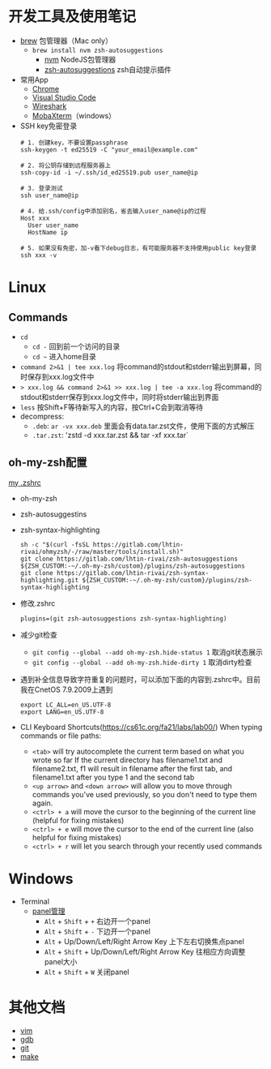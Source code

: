 # 开发工具及使用笔记

- [brew](https://brew.sh) 包管理器（Mac only）
  - `brew install nvm zsh-autosuggestions`
    - [nvm](https://github.com/nvm-sh/nvm) NodeJS包管理器
    - [zsh-autosuggestions](https://github.com/zsh-users/zsh-autosuggestions) zsh自动提示插件
- 常用App
  - [Chrome](https://www.google.com/chrome)
  - [Visual Studio Code](https://code.visualstudio.com)
  - [Wireshark](https://www.wireshark.org)
  - [MobaXterm](https://mobaxterm.mobatek.net)（windows）
- SSH key免密登录
  ```shell
  # 1. 创建key，不要设置passphrase
  ssh-keygen -t ed25519 -C "your_email@example.com"

  # 2. 将公钥存储到远程服务器上
  ssh-copy-id -i ~/.ssh/id_ed25519.pub user_name@ip
  
  # 3. 登录测试
  ssh user_name@ip
  
  # 4. 给.ssh/config中添加别名，省去输入user_name@ip的过程
  Host xxx
    User user_name
    HostName ip
  
  # 5. 如果没有免密，加-v看下debug日志，有可能服务器不支持使用public key登录
  ssh xxx -v
  ```

# Linux

## Commands

- `cd`
  - `cd -` 回到前一个访问的目录
  - `cd ~` 进入home目录
- `command 2>&1 | tee xxx.log` 将command的stdout和stderr输出到屏幕，同时保存到xxx.log文件中
- `> xxx.log && command 2>&1 >> xxx.log | tee -a xxx.log` 将command的stdout和stderr保存到xxx.log文件中，同时将stderr输出到界面
- `less` 按Shift+F等待新写入的内容，按Ctrl+C会到取消等待
- decompress:
  - `.deb`: `ar -vx xxx.deb` 里面会有data.tar.zst文件，使用下面的方式解压
  - `.tar.zst`: 'zstd -d xxx.tar.zst && tar -xf xxx.tar`

## oh-my-zsh配置

[my .zshrc](./.zshrc)

- oh-my-zsh
- zsh-autosuggestins
- zsh-syntax-highlighting

  ```
  sh -c "$(curl -fsSL https://gitlab.com/lhtin-rivai/ohmyzsh/-/raw/master/tools/install.sh)"
  git clone https://gitlab.com/lhtin-rivai/zsh-autosuggestions ${ZSH_CUSTOM:-~/.oh-my-zsh/custom}/plugins/zsh-autosuggestions
  git clone https://gitlab.com/lhtin-rivai/zsh-syntax-highlighting.git ${ZSH_CUSTOM:-~/.oh-my-zsh/custom}/plugins/zsh-syntax-highlighting
  ```
- 修改.zshrc

  ```shell
  plugins=(git zsh-autosuggestions zsh-syntax-highlighting)
  ```

- 减少git检查
  - `git config --global --add oh-my-zsh.hide-status 1` 取消git状态展示
  - `git config --global --add oh-my-zsh.hide-dirty 1` 取消dirty检查
- 遇到补全信息导致字符重复的问题时，可以添加下面的内容到.zshrc中。目前我在CnetOS 7.9.2009上遇到
    ```shell
    export LC_ALL=en_US.UTF-8
    export LANG=en_US.UTF-8
    ```

- CLI Keyboard Shortcuts(https://cs61c.org/fa21/labs/lab00/)
  When typing commands or file paths:
  - `<tab>` will try autocomplete the current term based on what you wrote so far
    If the current directory has filename1.txt and filename2.txt, f<tab>1<tab> will result in filename after the first tab, and filename1.txt after you type 1 and the second tab
   - `<up arrow>` and `<down arrow>` will allow you to move through commands you've used previously, so you don't need to type them again.
   - `<ctrl> + a` will move the cursor to the beginning of the current line (helpful for fixing mistakes)
   - `<ctrl> + e` will move the cursor to the end of the current line (also helpful for fixing mistakes)
   - `<ctrl> + r` will let you search through your recently used commands

# Windows

- Terminal
  - [panel管理](https://docs.microsoft.com/en-us/windows/terminal/panes)
    - `Alt` + `Shift` + `+` 右边开一个panel
    - `Alt` + `Shift` + `-` 下边开一个panel
    - `Alt` + Up/Down/Left/Right Arrow Key 上下左右切换焦点panel
    - `Alt` + `Shift` + Up/Down/Left/Right Arrow Key 往相应方向调整panel大小
    - `Alt` + `Shift` + `W` 关闭panel


# 其他文档

- [vim](./vim.md)
- [gdb](./gdb.md)
- [git](./git.md)
- [make](./make.md)
